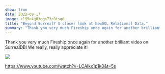 ```yaml
---
show: true
date: 2022-09-17
image: cl95e4q03ggs73c8tsq0
title: "Beyond Surreal? A closer look at NewSQL Relational Data."
summary: "Thank you very much Fireship once again for another brilliant video on SurrealDB! We really, really appreciate it! "
---
```


Thank you very much Fireship once again for another brilliant video on SurrealDB! We really, really appreciate it!





![](https://www.youtube.com/embed/LCAIkx1p1k0)

https://www.youtube.com/watch?v=LCAIkx1p1k0&t=5s

